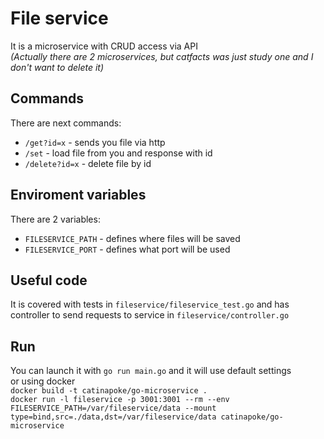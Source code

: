 # File service

It is a microservice with CRUD access via API  
*(Actually there are 2 microservices, but catfacts was just study one and I don't want to delete it)*

## Commands

There are next commands:
- `/get?id=x` - sends you file via http
- `/set` - load file from you and response with id
- `/delete?id=x` - delete file by id

## Enviroment variables

There are 2 variables:
- `FILESERVICE_PATH` - defines where files will be saved
- `FILESERVICE_PORT` - defines what port will be used

## Useful code

It is covered with tests in `fileservice/fileservice_test.go` and has controller to send requests to service in `fileservice/controller.go`

## Run

You can launch it with `go run main.go` and it will use default settings  
or using docker  
`docker build -t catinapoke/go-microservice .`  
`docker run -l fileservice -p 3001:3001 --rm --env FILESERVICE_PATH=/var/fileservice/data --mount type=bind,src=./data,dst=/var/fileservice/data catinapoke/go-microservice`